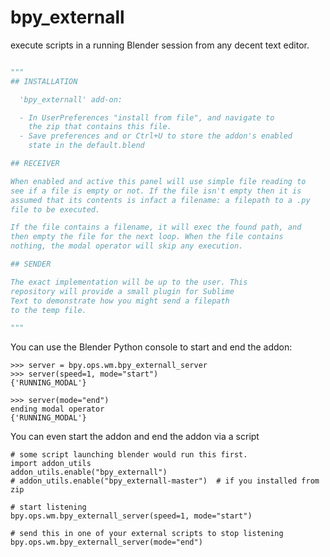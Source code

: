 # bpy_externall
execute scripts in a running Blender session from any decent text editor.

```python

"""
## INSTALLATION 

  'bpy_externall' add-on:

  - In UserPreferences "install from file", and navigate to 
    the zip that contains this file.
  - Save preferences and or Ctrl+U to store the addon's enabled
    state in the default.blend

## RECEIVER

When enabled and active this panel will use simple file reading to
see if a file is empty or not. If the file isn't empty then it is
assumed that its contents is infact a filename: a filepath to a .py 
file to be executed.

If the file contains a filename, it will exec the found path, and
then empty the file for the next loop. When the file contains
nothing, the modal operator will skip any execution.

## SENDER

The exact implementation will be up to the user. This
repository will provide a small plugin for Sublime
Text to demonstrate how you might send a filepath 
to the temp file.

"""

```

You can use the Blender Python console to start and end the addon:
```
>>> server = bpy.ops.wm.bpy_externall_server
>>> server(speed=1, mode="start")
{'RUNNING_MODAL'}

>>> server(mode="end")
ending modal operator
{'RUNNING_MODAL'}
```

You can even start the addon and end the addon via a script

```
# some script launching blender would run this first.
import addon_utils
addon_utils.enable("bpy_externall")
# addon_utils.enable("bpy_externall-master")  # if you installed from zip

# start listening
bpy.ops.wm.bpy_externall_server(speed=1, mode="start")

# send this in one of your external scripts to stop listening
bpy.ops.wm.bpy_externall_server(mode="end")

```